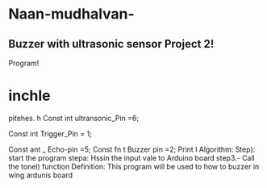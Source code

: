 # Naan-mudhalvan-
Buzzer with ultrasonic sensor
Project
2!
-
Program!

# inchle
pitehes. h
Const int
ultransonic_Pin =6;

Const int Trigger_Pin = 1;

Const ant _ Echo-pin =5;
Const fn t
Buzzer pin =2;
Print l
Algorithm:
Step): start the program
stepa: Hssin the input vale to
Arduino board
step3.- Call the tonel) function
Definition:
This program will be used to how to buzzer in wing ardunis board
